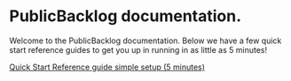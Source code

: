 
# PublicBacklog documentation.

Welcome to the PublicBacklog documentation. Below we have a few quick start reference guides to get you up in running in as little as 5 minutes!

[Quick Start Reference guide simple setup (5 minutes)]()
